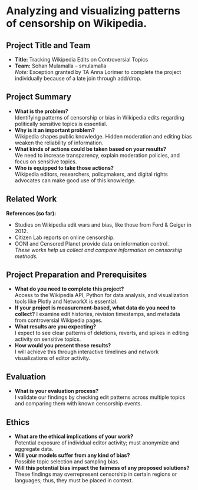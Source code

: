 # Analyzing and visualizing patterns of censorship on Wikipedia.

## **Project Title and Team**
- **Title:** Tracking Wikipedia Edits on Controversial Topics  
- **Team:** Sohan Mulamalla – smulamalla  
*Note:* Exception granted by TA Anna Lorimer to complete the project individually because of a late join through add/drop. 


## **Project Summary**
- **What is the problem?**  
Identifying patterns of censorship or bias in Wikipedia edits regarding politically sensitive topics is essential.
- **Why is it an important problem?**  
Wikipedia shapes public knowledge. Hidden moderation and editing bias weaken the reliability of information.
- **What kinds of actions could be taken based on your results?**  
We need to increase transparency, explain moderation policies, and focus on sensitive topics.
- **Who is equipped to take those actions?**  
Wikipedia editors, researchers, policymakers, and digital rights advocates can make good use of this knowledge.


## **Related Work**
**References (so far):**  
- Studies on Wikipedia edit wars and bias, like those from Ford & Geiger in 2012.  
- Citizen Lab reports on online censorship.  
- OONI and Censored Planet provide data on information control.  
*These works help us collect and compare information on censorship methods.*


## **Project Preparation and Prerequisites**
- **What do you need to complete this project?**  
Access to the Wikipedia API, Python for data analysis, and visualization tools like Plotly and NetworkX is essential.
- **If your project is measurement-based, what data do you need to collect?**
I examine edit histories, revision timestamps, and metadata from controversial Wikipedia pages.
- **What results are you expecting?**  
I expect to see clear patterns of deletions, reverts, and spikes in editing activity on sensitive topics.
- **How would you present these results?**  
I will achieve this through interactive timelines and network visualizations of editor activity.


## **Evaluation**
- **What is your evaluation process?**  
I validate our findings by checking edit patterns across multiple topics and comparing them with known censorship events.


## **Ethics**
- **What are the ethical implications of your work?**  
Potential exposure of individual editor activity; must anonymize and aggregate data.  
- **Will your models suffer from any kind of bias?**  
Possible topic selection and sampling bias.  
- **Will this potential bias impact the fairness of any proposed solutions?**  
These findings may overrepresent censorship in certain regions or languages; thus, they must be placed in context.
